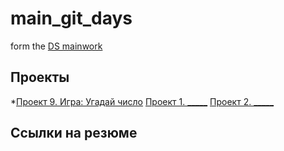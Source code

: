 # main_git_days
 form the [DS mainwork](https://github.com/alex07070707/main_git_days)

## Проекты

*[Проект 9. Игра: Угадай число](https://github.com/alex07070707/main_git_days/tree/main/projekt_0)
[Проект 1. _____](_____)
[Проект 2. _____](_____)
## Ссылки на резюме
